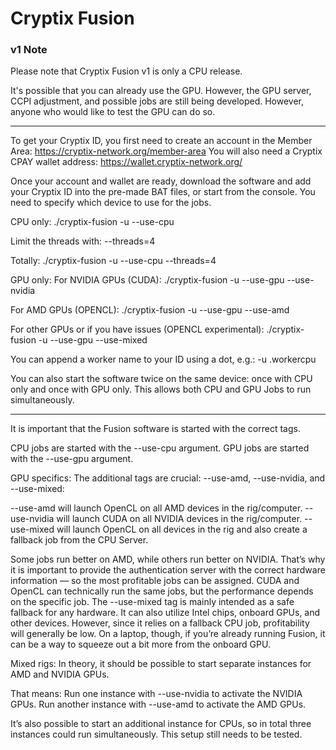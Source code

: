 # Cryptix Fusion

### v1 Note

Please note that Cryptix Fusion v1 is only a CPU release.

It's possible that you can already use the GPU. However, the GPU server, CCPI adjustment, and possible jobs are still being developed. However, anyone who would like to test the GPU can do so.


---
To get your Cryptix ID, you first need to create an account in the Member Area: https://cryptix-network.org/member-area
You will also need a Cryptix CPAY wallet address: https://wallet.cryptix-network.org/

Once your account and wallet are ready, download the software and add your Cryptix ID into the pre-made BAT files, or start from the console. You need to specify which device to use for the jobs.

CPU only:
./cryptix-fusion -u <cryptixID> --use-cpu

Limit the threads with:
--threads=4

Totally:
./cryptix-fusion -u <cryptixID> --use-cpu --threads=4

GPU only:
For NVIDIA GPUs (CUDA):
./cryptix-fusion -u <cryptixID> --use-gpu --use-nvidia

For AMD GPUs (OPENCL):
./cryptix-fusion -u <cryptixID> --use-gpu --use-amd

For other GPUs or if you have issues (OPENCL experimental):
./cryptix-fusion -u <cryptixID> --use-gpu --use-mixed

You can append a worker name to your ID using a dot, e.g.:
-u <cryptixID>.workercpu

You can also start the software twice on the same device: once with CPU only and once with GPU only. This allows both CPU and GPU Jobs to run simultaneously.

---

It is important that the Fusion software is started with the correct tags.

CPU jobs are started with the --use-cpu argument.
GPU jobs are started with the --use-gpu argument.

GPU specifics:
The additional tags are crucial: --use-amd, --use-nvidia, and --use-mixed:

--use-amd will launch OpenCL on all AMD devices in the rig/computer.
--use-nvidia will launch CUDA on all NVIDIA devices in the rig/computer.
--use-mixed will launch OpenCL on all devices in the rig and also create a fallback job from the CPU Server.

Some jobs run better on AMD, while others run better on NVIDIA. That’s why it is important to provide the authentication server with the correct hardware information — so the most profitable jobs can be assigned. CUDA and OpenCL can technically run the same jobs, but the performance depends on the specific job.
The --use-mixed tag is mainly intended as a safe fallback for any hardware. It can also utilize Intel chips, onboard GPUs, and other devices. However, since it relies on a fallback CPU job, profitability will generally be low. On a laptop, though, if you’re already running Fusion, it can be a way to squeeze out a bit more from the onboard GPU.

Mixed rigs:
In theory, it should be possible to start separate instances for AMD and NVIDIA GPUs.

That means:
Run one instance with --use-nvidia to activate the NVIDIA GPUs.
Run another instance with --use-amd to activate the AMD GPUs.

It’s also possible to start an additional instance for CPUs, so in total three instances could run simultaneously. This setup still needs to be tested.
